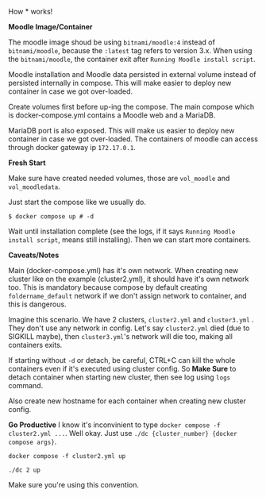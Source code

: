 How * works!

**Moodle Image/Container**

The moodle image shoud be using `bitnami/moodle:4` instead of `bitnami/moodle`, because the `:latest` tag refers to version 3.x. When using the `bitnami/moodle`, the container exit after `Running Moodle install script`.

Moodle installation and Moodle data persisted in external volume instead of persisted internally in compose. This will make easier to deploy new container in case we got over-loaded.

Create volumes first before up-ing the compose. The main compose which is docker-compose.yml contains a Moodle web and a MariaDB.

MariaDB port is also exposed. This will make us easier to deploy new container in case we got over-loaded. The containers of moodle can access through docker gateway ip `172.17.0.1`.

**Fresh Start**

Make sure have created needed volumes, those are `vol_moodle` and `vol_moodledata`.

Just start the compose like we usually do.
```shell
$ docker compose up # -d 
```
Wait until installation complete (see the logs, if it says `Running Moodle install script`, means still installing). Then we can start more containers. 

**Caveats/Notes**

Main (docker-compose.yml) has it's own network. When creating new cluster like on the example (cluster2.yml), it should have it's own network too. This is mandatory because compose by default creating `foldername_default` network if we don't assign network to container, and this is dangerous.

Imagine this scenario. We have 2 clusters, `cluster2.yml` and `cluster3.yml` . They don't use any network in config. Let's say `cluster2.yml` died (due to SIGKILL maybe), then `cluster3.yml`'s network will die too, making all containers exits.

If starting without `-d` or detach, be careful, CTRL+C can kill the whole containers even if it's executed using cluster config. So **Make Sure** to detach container when starting new cluster, then see log using `logs` command.

Also create new hostname for each container when creating new cluster config.

**Go Productive**
I know it's inconvinient to type `docker compose -f cluster2.yml ...`. Well okay. Just use `./dc {cluster_number} {docker compose args}`.

```shell
docker compose -f cluster2.yml up
```

```shell
./dc 2 up
```

Make sure you're using this convention.

